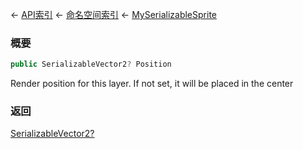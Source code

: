 ← [API索引](Api-Index) ← [命名空间索引](Namespace-Index) ← [MySerializableSprite](VRage.Game.GUI.TextPanel.MySerializableSprite)

### 概要

```csharp
public SerializableVector2? Position
```

Render position for this layer. If not set, it will be placed in the center

### 返回

[SerializableVector2?](https://docs.microsoft.com/en-us/dotnet/api/System.Nullable-1?view=netframework-4.6)

